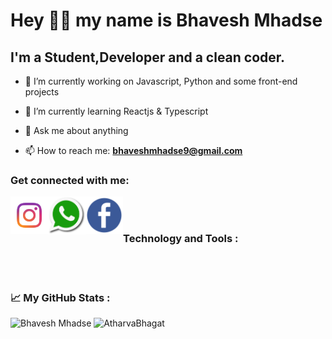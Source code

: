 



# Hey 👋🏻 my name is Bhavesh Mhadse 



## I'm a Student,Developer and a clean coder.


- 🔭 I’m currently working on Javascript, Python and some front-end projects
- 🌱 I’m currently learning Reactjs & Typescript


- 💬 Ask me about anything
- 📫 How to reach me: **bhaveshmhadse9@gmail.com**

<h3>Get connected with me: </h3>

<a href="https://instagram.com/bhaaaavesh__" target="blank">
  <img align="left" alt="Bhavesh's Instagram" width="60vw" src="instagram.png" />
</a>


<a href="https://wa.me/+919136298868" target="blank">
  <img align="left" alt="Bhavesh's Instagram" width="60vw" src="whatsapp.png" />
</a>

<a href="https://touch.facebook.com/bhavesh.mhadse.7" target="blank">
  <img align="left" alt="Bhavesh's Facebook" width="60vw" src="facebook.png" />
</a>

<br><br>
<h3> Technology and Tools :  </h3>
<br><br>

<h3>📈 My GitHub Stats : </h3>

<p>

<img src="https://github-readme-stats.vercel.app/api/top-langs?username=bhaveshmhadse&show_icons=true&theme=dark&locale=en&layout=compact" alt="Bhavesh Mhadse"/>

<img src="https://github-readme-stats.vercel.app/api?username=bhaveshmhadse&show_icons=true&theme=dark&locale=en" alt="AtharvaBhagat" />

 </p>






